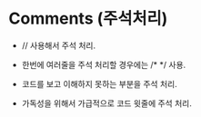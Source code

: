# Comments (주석처리)

- // 사용해서 주석 처리.


- 한번에 여러줄을 주석 처리할 경우에는 /* */ 사용.


- 코드를 보고 이해하지 못하는 부분을 주석 처리.


- 가독성을 위해서 가급적으로 코드 윗줄에 주석 처리.
